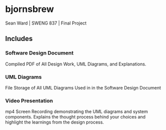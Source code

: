 # bjornsbrew
Sean Ward | SWENG 837 | Final Project

## Includes

### Software Design Document
Compiled PDF of All Design Work, UML Diagrams, and Explanations.

### UML Diagrams
File Storage of All UML Diagrams Used in in the Software Design Document

### Video Presentation
mp4 Screen Recording demonstrating the UML diagrams and system components. Explains the thought process behind your choices and highlight the learnings from the design process.

